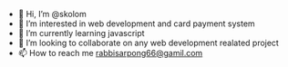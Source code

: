 - 👋 Hi, I’m @skolom
- 👀 I’m interested in web development and card payment system
- 🌱 I’m currently learning javascript
- 💞️ I’m looking to collaborate on any web development realated project
- 📫 How to reach me rabbisarpong66@gamil.com

<!---
skolom/skolom is a ✨ special ✨ repository because its `README.md` (this file) appears on your GitHub profile.
You can click the Preview link to take a look at your changes.
--->
